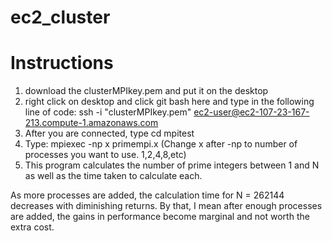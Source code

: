 # ec2_cluster

# Instructions
1. download the clusterMPIkey.pem and put it on the desktop
2. right click on desktop and click git bash here and type in the following line of code:
     ssh -i "clusterMPIkey.pem" ec2-user@ec2-107-23-167-213.compute-1.amazonaws.com
3. After you are connected, type cd mpitest
4. Type: mpiexec -np x primempi.x (Change x after -np to number of processes you want to use. 1,2,4,8,etc)
5. This program calculates the number of prime integers between 1 and N as well as the time taken to calculate each.

As more processes are added, the calculation time for N = 262144 decreases with diminishing returns. By that, I mean after enough processes are added, the gains in performance become marginal and not worth the extra cost.

